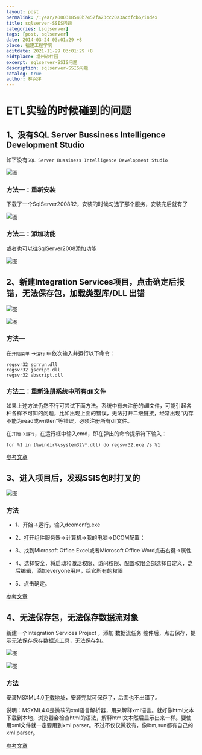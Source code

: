 ```yaml
---
layout: post
permalink: /:year/a000318540b7457fa23cc20a3acdfcb6/index
title: sqlserver-SSIS问题
categories: [sqlserver]
tags: [post, sqlserver]
date: 2014-03-24 03:01:29 +8
place: 福建工程学院
editdate: 2021-11-29 03:01:29 +8
eidtplace: 福州软件园
excerpt: sqlserver-SSIS问题
description: sqlserver-SSIS问题
catalog: true
author: 林兴洋
---
```


# ETL实验的时候碰到的问题

## 1、没有SQL Server Bussiness Intelligence Development Studio

如下没有`SQL Server Bussiness Intelligence Development Studio`

![图](https://gitee.com/linxingyang/at-2020-10-02-image/raw/master/image/S-sqlserver/image/2014-03-24/01.png)

### 方法一：重新安装

下载了一个SqlServer2008R2，安装的时候勾选了那个服务，安装完后就有了

![图](https://gitee.com/linxingyang/at-2020-10-02-image/raw/master/image/S-sqlserver/image/2014-03-24/02.png)

### 方法二：添加功能

或者也可以往SqlServer2008添加功能

![图](https://gitee.com/linxingyang/at-2020-10-02-image/raw/master/image/S-sqlserver/image/2014-03-24/03.png)

## 2、新建Integration Services项目，点击确定后报错，无法保存包，加载类型库/DLL 出错

![图](https://gitee.com/linxingyang/at-2020-10-02-image/raw/master/image/S-sqlserver/image/2014-03-24/04.png)

![图](https://gitee.com/linxingyang/at-2020-10-02-image/raw/master/image/S-sqlserver/image/2014-03-24/05.png)



### 方法一

在`开始菜单`  ->`运行` 中依次输入并运行以下命令：

```
regsvr32 scrrun.dll  
regsvr32 jscript.dll 
regsvr32 vbscript.dll
```



### 方法二：重新注册系统中所有dll文件 

如果上述方法仍然不行可尝试下面方法。系统中有未注册的dll文件，可能引起各种各样不可知的问题，比如出现上面的错误，无法打开二级链接，经常出现“内存不能为read或written”等错误，必须注册所有dll文件。 

在`开始`->`运行`，在运行框中输入cmd，即在弹出的命令提示符下输入：

```
for %1 in (%windir%\system32\*.dll) do regsvr32.exe /s %1
```

[参考文章](http://blog.csdn.net/qianqianstd/article/details/50083231)



## 3、进入项目后，发现SSIS包时打叉的

![图](https://gitee.com/linxingyang/at-2020-10-02-image/raw/master/image/S-sqlserver/image/2014-03-24/06.png)

### 方法

* 1、开始->运行，输入dcomcnfg.exe

* 2、打开组件服务器->计算机->我的电脑->DCOM配置；

* 3、找到Microsoft Office Excel或者Microsoft Office Word点击右键->属性

* 4、选择安全，将启动和激活权限、访问权限、配置权限全部选择自定义，之后编辑，添加everyone用户，给它所有的权限

* 5、点击确定。

[参考文章](http://blog.csdn.net/naujuw/article/details/5591621)

## 4、无法保存包，无法保存数据流对象

新建一个Integration Services Project ，添加  数据流任务  控件后，点击保存，提示无法保存保存数据流工具，无法保存包。

![图](https://gitee.com/linxingyang/at-2020-10-02-image/raw/master/image/S-sqlserver/image/2014-03-24/07.png)

![图](https://gitee.com/linxingyang/at-2020-10-02-image/raw/master/image/S-sqlserver/image/2014-03-24/08.png)

### 方法

安装MSXML4.0[下载地址](https://www.microsoft.com/zh-cn/download/details.aspx?id=19662 )，安装完就可保存了，后面也不出错了。

说明：MSXML4.0是微软的xml语言解析器，用来解释xml语言。就好像html文本下载到本地，浏览器会检查html的语法，解释html文本然后显示出来一样。要使用xml文件就一定要用到xml parser。不过不仅仅微软有，像ibm,sun都有自己的xml parser。

[参考文章](http://blog.csdn.net/qianqianstd/article/details/50090557)

